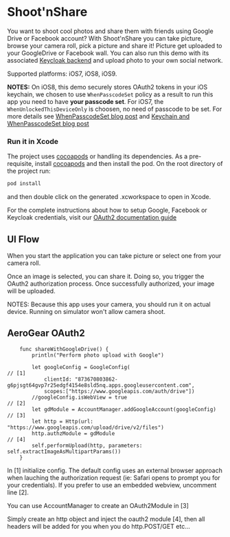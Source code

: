 Shoot'nShare
==============
You want to shoot cool photos and share them with friends using Google Drive or Facebook account?
With Shoot'nShare you can take picture, browse your camera roll, pick a picture and share it!
Picture get uploaded to your GoogleDrive or Facebook wall.
You can also run this demo with its associated [Keycloak backend](https://github.com/aerogear/aerogear-backend-cookbook/tree/master/Shoot) and upload photo to your own social network.

Supported platforms: iOS7, iOS8, iOS9.

**NOTES:** On iOS8, this demo securely stores OAuth2 tokens in your iOS keychain, we chosen to use ```WhenPasscodeSet``` policy as a result to run this app you need to have **your passcode set**.
For iOS7, the ```WhenUnlockedThisDeviceOnly``` is choosen, no need of passcode to be set.
For more details see [WhenPasscodeSet blog post](http://corinnekrych.blogspot.fr/2014/09/new-kids-on-block-whenpasswordset.html) and [Keychain and WhenPasscodeSet blog post](http://corinnekrych.blogspot.fr/2014/09/touchid-and-keychain-ios8-best-friends.html)

### Run it in Xcode

The project uses [cocoapods](http://cocoapods.org) or handling its dependencies. As a pre-requisite, install [cocoapods](http://cocoapods.org) and then install the pod. On the root directory of the project run:

```bash
pod install
```
and then double click on the generated .xcworkspace to open in Xcode.

For the complete instructions about how to setup Google, Facebook or Keycloak credentials, visit our [OAuth2 documentation guide](https://aerogear.org/docs/guides/security/oauth2-guide/#_before_you_get_started)

## UI Flow
When you start the application you can take picture or select one from your camera roll.

Once an image is selected, you can share it. Doing so, you trigger the OAuth2 authorization process. Once successfully authorized, your image will be uploaded.

NOTES: Because this app uses your camera, you should run it on actual device. Running on simulator won't allow camera shoot.

## AeroGear OAuth2

```
    func shareWithGoogleDrive() {
        println("Perform photo upload with Google")

        let googleConfig = GoogleConfig(                              // [1]
            clientId: "873670803862-g6pjsgt64gvp7r25edgf4154e8sld5nq.apps.googleusercontent.com",
            scopes:["https://www.googleapis.com/auth/drive"])
        //googleConfig.isWebView = true                               // [2]
        let gdModule = AccountManager.addGoogleAccount(googleConfig)  // [3]
        let http = Http(url: "https://www.googleapis.com/upload/drive/v2/files")
        http.authzModule = gdModule                                   // [4]
        self.performUpload(http, parameters: self.extractImageAsMultipartParams())
    }
```
In [1] initialize config. The default config uses an external browser approach when lauching the authorization request (ie: Safari opens to prompt you for your credentials). If you prefer to use an embedded webview, uncomment line [2].

You can use AccountManager to create an OAuth2Module in [3]

Simply create an http object and inject the oauth2 module [4], then all headers will be added for you when you do http.POST/GET etc...
